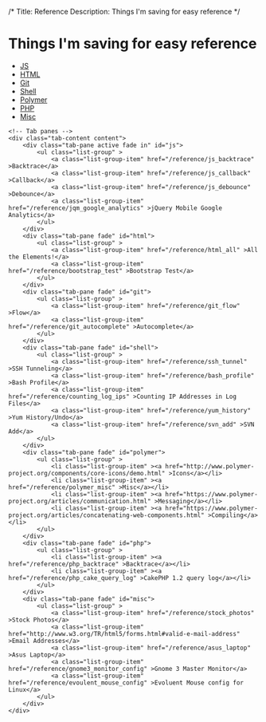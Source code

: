/*
Title: Reference
Description: Things I'm saving for easy reference
*/

# Things I'm saving for easy reference

<div>
	<!-- Nav tabs -->
		<ul class="nav nav-pills" role="tablist">
		  <li class="active"><a href="#js" role="tab" data-toggle="tab">JS</a></li>
		  <li><a href="#html" role="tab" data-toggle="tab">HTML</a></li>
		  <li><a href="#git" role="tab" data-toggle="tab">Git</a></li>
		  <li><a href="#shell" role="tab" data-toggle="tab">Shell</a></li>
		  <li><a href="#polymer" role="tab" data-toggle="tab">Polymer</a></li>
		  <li><a href="#php" role="tab" data-toggle="tab">PHP</a></li>
		  <li><a href="#misc" role="tab" data-toggle="tab">Misc</a></li>
		</ul>

	<!-- Tab panes -->
	<div class="tab-content content">
		<div class="tab-pane active fade in" id="js">
			<ul class="list-group" >
				<a class="list-group-item" href="/reference/js_backtrace" >Backtrace</a>
				<a class="list-group-item" href="/reference/js_callback" >Callback</a>
				<a class="list-group-item" href="/reference/js_debounce" >Debounce</a>
				<a class="list-group-item" href="/reference/jqm_google_analytics" >jQuery Mobile Google Analytics</a>
			</ul>
		</div>
		<div class="tab-pane fade" id="html">
			<ul class="list-group" >
				<a class="list-group-item" href="/reference/html_all" >All the Elements!</a>
				<a class="list-group-item" href="/reference/bootstrap_test" >Bootstrap Test</a>
			</ul>
		</div>
		<div class="tab-pane fade" id="git">
			<ul class="list-group" >
				<a class="list-group-item" href="/reference/git_flow" >Flow</a>
				<a class="list-group-item" href="/reference/git_autocomplete" >Autocomplete</a>
			</ul>
		</div>
		<div class="tab-pane fade" id="shell">
			<ul class="list-group" >
				<a class="list-group-item" href="/reference/ssh_tunnel" >SSH Tunneling</a>
				<a class="list-group-item" href="/reference/bash_profile" >Bash Profile</a>
				<a class="list-group-item" href="/reference/counting_log_ips" >Counting IP Addresses in Log Files</a>
				<a class="list-group-item" href="/reference/yum_history" >Yum History/Undo</a>
				<a class="list-group-item" href="/reference/svn_add" >SVN Add</a>
			</ul>
		</div>
		<div class="tab-pane fade" id="polymer">
			<ul class="list-group" >
				<li class="list-group-item" ><a href="http://www.polymer-project.org/components/core-icons/demo.html" >Icons</a></li>
				<li class="list-group-item" ><a href="/reference/polymer_misc" >Misc</a></li>
				<li class="list-group-item" ><a href="https://www.polymer-project.org/articles/communication.html" >Messaging</a></li>
				<li class="list-group-item" ><a href="https://www.polymer-project.org/articles/concatenating-web-components.html" >Compiling</a></li>
			</ul>
		</div>
		<div class="tab-pane fade" id="php">
			<ul class="list-group" >
				<li class="list-group-item" ><a href="/reference/php_backtrace" >Backtrace</a></li>
				<li class="list-group-item" ><a href="/reference/php_cake_query_log" >CakePHP 1.2 query log</a></li>
			</ul>
		</div>
		<div class="tab-pane fade" id="misc">
			<ul class="list-group" >
				<a class="list-group-item" href="/reference/stock_photos" >Stock Photos</a>
				<a class="list-group-item" href="http://www.w3.org/TR/html5/forms.html#valid-e-mail-address" >Email Addresses</a>
				<a class="list-group-item" href="/reference/asus_laptop" >Asus Laptop</a>
				<a class="list-group-item" href="/reference/gnome3_monitor_config" >Gnome 3 Master Monitor</a>
				<a class="list-group-item" href="/reference/evoulent_mouse_config" >Evoluent Mouse config for Linux</a>
			</ul>
		</div>
	</div>
</div>
